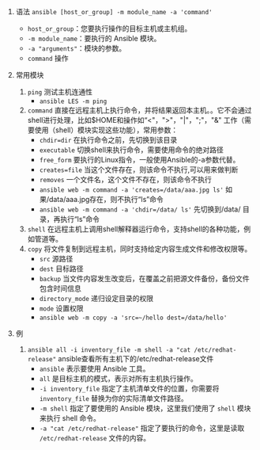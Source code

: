 1. 语法 `ansible [host_or_group] -m module_name -a 'command'`
	- `host_or_group`：您要执行操作的目标主机或主机组。
	- `-m module_name`：要执行的 Ansible 模块。
	- `-a "arguments"`：模块的参数。
	- `command` 操作

2. 常用模块
	1. `ping` 测试主机连通性
		- `ansible LES -m ping` 
	2. `command` 直接在远程主机上执行命令，并将结果返回本主机。。它不会通过shell进行处理，比如$HOME和操作如“<"，">"，"|"，";"，"&" 工作（需要使用（shell）模块实现这些功能），常用参数：
		- `chdir=dir` 在执行命令之前，先切换到该目录  
		- `executable` 切换shell来执行命令，需要使用命令的绝对路径  
		- `free_form`  要执行的Linux指令，一般使用Ansible的-a参数代替。  
		- `creates=file` 当这个文件存在，则该命令不执行,可以用来做判断  
		- `removes`  一个文件名，这个文件不存在，则该命令不执行
		- `ansible web -m command -a 'creates=/data/aaa.jpg ls'` 如果/data/aaa.jpg存在，则不执行“ls”命令
		- `ansible web -m command -a 'chdir=/data/ ls'` 先切换到/data/ 目录，再执行“ls”命令
	3. `shell` 在远程主机上调用shell解释器运行命令，支持shell的各种功能，例如管道等。
	4. `copy` 将文件复制到远程主机，同时支持给定内容生成文件和修改权限等。  
		- `src` 源路径
		- `dest` 目标路径
		- `backup` 当文件内容发生改变后，在覆盖之前把源文件备份，备份文件包含时间信息
		- `directory_mode` 递归设定目录的权限
		- `mode` 设置权限
		- `ansible web -m copy -a 'src=~/hello dest=/data/hello'`


3. 例
	1. `ansible all -i inventory_file -m shell -a "cat /etc/redhat-release"` ansible查看所有主机下的/etc/redhat-release文件
		- `ansible` 表示要使用 Ansible 工具。
		- `all` 是目标主机的模式，表示对所有主机执行操作。
		- `-i inventory_file` 指定了主机清单文件的位置，你需要将 `inventory_file` 替换为你的实际清单文件路径。
		- `-m shell` 指定了要使用的 Ansible 模块，这里我们使用了 `shell` 模块来执行 shell 命令。
		- `-a "cat /etc/redhat-release"` 指定了要执行的命令，这里是读取 `/etc/redhat-release` 文件的内容。
